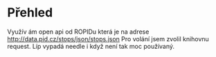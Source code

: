 # Přehled
Využív ám open api od ROPIDu která je na adrese http://data.pid.cz/stops/json/stops.json
Pro volání jsem zvolil knihovnu request.
Líp vypadá needle i když není tak moc používaný.